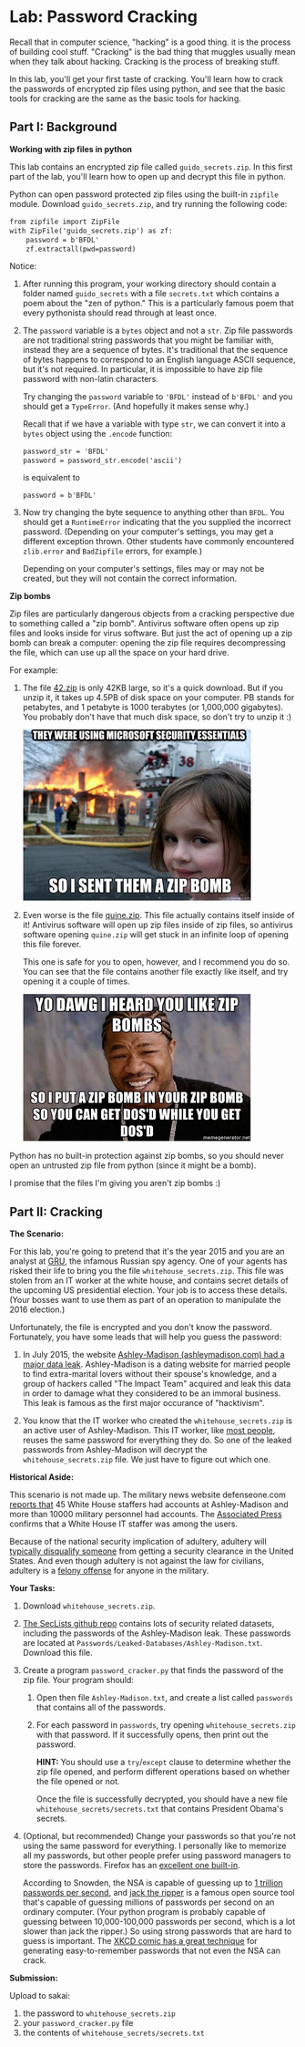 # Lab: Password Cracking

Recall that in computer science,
"hacking" is a good thing.
it is the process of building cool stuff.
"Cracking" is the bad thing that muggles usually mean when they talk about hacking.
Cracking is the process of breaking stuff.

In this lab, you'll get your first taste of cracking.
You'll learn how to crack the passwords of encrypted zip files using python,
and see that the basic tools for cracking are the same as the basic tools for hacking.

## Part I: Background

**Working with zip files in python**

This lab contains an encrypted zip file called `guido_secrets.zip`.
In this first part of the lab,
you'll learn how to open up and decrypt this file in python.

Python can open password protected zip files using the built-in `zipfile` module.
Download `guido_secrets.zip`, and try running the following code:
```
from zipfile import ZipFile
with ZipFile('guido_secrets.zip') as zf:
    password = b'BFDL'
    zf.extractall(pwd=password)
```
Notice:
1. After running this program,
    your working directory should contain a folder named `guido_secrets` with a file `secrets.txt` which contains a poem about the "zen of python."
    This is a particularly famous poem that every pythonista should read through at least once.

1. The `password` variable is a `bytes` object and not a `str`.
   Zip file passwords are not traditional string passwords that you might be familiar with,
   instead they are a sequence of bytes.
   It's traditional that the sequence of bytes happens to correspond to an English language ASCII sequence,
   but it's not required.
   In particular, it is impossible to have zip file password with non-latin characters.

   Try changing the `password` variable to `'BFDL'` instead of `b'BFDL'` and you should get a `TypeError`.
   (And hopefully it makes sense why.)
   
   Recall that if we have a variable with type `str`, we can convert it into a `bytes` object using the `.encode` function:
   ```
   password_str = 'BFDL'
   password = password_str.encode('ascii')
   ```
   is equivalent to
   ```
   password = b'BFDL'
   ```

1. Now try changing the byte sequence to anything other than `BFDL`.
   You should get a `RuntimeError` indicating that the you supplied the incorrect password.
   (Depending on your computer's settings, you may get a different exception thrown.  Other students have commonly encountered `zlib.error` and `BadZipfile` errors, for example.)
   
   Depending on your computer's settings, files may or may not be created, but they will not contain the correct information.

**Zip bombs**

Zip files are particularly dangerous objects from a cracking perspective due to something called a "zip bomb".
Antivirus software often opens up zip files and looks inside for virus software.
But just the act of opening up a zip bomb can break a computer:
opening the zip file requires decompressing the file,
which can use up all the space on your hard drive.

For example:

1. The file [42.zip](https://unforgettable.dk/) is only 42KB large,
   so it's a quick download.
   But if you unzip it, it takes up 4.5PB of disk space on your computer.
   PB stands for petabytes, and 1 petabyte is 1000 terabytes (or 1,000,000 gigabytes).
   You probably don't have that much disk space,
   so don't try to unzip it :)

   <img src=zipbomb.jpg width=400px>

1. Even worse is the file [quine.zip](https://wgreenberg.github.io/quine.zip/).
   This file actually contains itself inside of it!
   Antivirus software will open up zip files inside of zip files,
   so antivirus software opening `quine.zip` will get stuck in an infinite loop of opening this file forever.

   This one is safe for you to open, however, and I recommend you do so.
   You can see that the file contains another file exactly like itself,
   and try opening it a couple of times.

   <img src=zipbomb-dawg.jpg width=400px>

Python has no built-in protection against zip bombs,
so you should never open an untrusted zip file from python
(since it might be a bomb).

I promise that the files I'm giving you aren't zip bombs :)
   
## Part II: Cracking

**The Scenario:**

For this lab, you're going to pretend that it's the year 2015 and you are an analyst at [GRU](https://en.wikipedia.org/wiki/GRU),
the infamous Russian spy agency.
One of your agents has risked their life to bring you the file `whitehouse_secrets.zip`.
This file was stolen from an IT worker at the white house,
and contains secret details of the upcoming US presidential election.
Your job is to access these details.
(Your bosses want to use them as part of an operation to manipulate the 2016 election.)

Unfortunately, the file is encrypted and you don't know the password.
Fortunately, you have some leads that will help you guess the password:

1. In July 2015, the website [Ashley-Madison (ashleymadison.com) had a major data leak](https://en.wikipedia.org/wiki/Ashley_Madison_data_breach).
   Ashley-Madison is a dating website for married people to find extra-marital lovers without their spouse's knowledge,
   and a group of hackers called "The Impact Team" acquired and leak this data in order to damage what they considered to be an immoral business.
   This leak is famous as the first major occurance of "hacktivism".

1. You know that the IT worker who created the `whitehouse_secrets.zip` is an active user of Ashley-Madison.
   This IT worker, like [most people](https://www.infosecurity-magazine.com/blogs/your-employees-reusing-passwords/),
   reuses the same password for everything they do.
   So one of the leaked passwords from Ashley-Madison will decrypt the `whitehouse_secrets.zip` file.
   We just have to figure out which one.

**Historical Aside:**

This scenario is not made up.
The military news website defenseone.com [reports that](https://www.defenseone.com/threats/2015/08/ashley-madison-hack-opm-government-military/119279/) 45 White House staffers had accounts at Ashley-Madison and more than 10000 military personnel had accounts.
The [Associated Press](https://apnews.com/article/1c34b10bff3744f386706480333ef9f5) confirms that a White House IT staffer was among the users.

Because of the national security implication of adultery,
adultery will [typically disqualify someone](https://news.clearancejobs.com/2013/01/15/adultery-and-security-clearances/) from getting a security clearance in the United States.
And even though adultery is not against the law for civilians,
adultery is a [felony offense](https://militarybenefits.info/ucmj-adultery/) for anyone in the military.

**Your Tasks:**

1. Download `whitehouse_secrets.zip`.

1. [The SecLists github repo](https://github.com/danielmiessler/SecLists/) contains lots of security related datasets,
   including the passwords of the Ashley-Madison leak.
    These passwords are located at `Passwords/Leaked-Databases/Ashley-Madison.txt`.
    Download this file.

1. Create a program `password_cracker.py` that finds the password of the zip file.
   Your program should:

    1. Open then file `Ashley-Madison.txt`,
       and create a list called `passwords` that contains all of the passwords.

    1. For each password in `passwords`,
       try opening `whitehouse_secrets.zip` with that password.
       If it successfully opens, then print out the password.

       **HINT:**
       You should use a `try`/`except` clause to determine whether the zip file opened,
       and perform different operations based on whether the file opened or not.

       Once the file is successfully decrypted,
       you should have a new file `whitehouse_secrets/secrets.txt` that contains President Obama's secrets.

1. (Optional, but recommended)
   Change your passwords so that you're not using the same password for everything.
   I personally like to memorize all my passwords,
   but other people prefer using password managers to store the passwords.
   Firefox has an [excellent one built-in](https://www.mozilla.org/en-US/firefox/lockwise/).

   According to Snowden, the NSA is capable of guessing up to [1 trillion passwords per second](https://news.ycombinator.com/item?id=8448894),
   and [jack the ripper](https://www.openwall.com/john/) is a famous open source tool that's capable of guessing millions of passwords per second on an ordinary computer.
   (Your python program is probably capable of guessing between 10,000-100,000 passwords per second, which is a lot slower than jack the ripper.)
   So using strong passwords that are hard to guess is important.
   The [XKCD comic has a great technique](https://www.explainxkcd.com/wiki/index.php/936:_Password_Strength) for generating easy-to-remember passwords that not even the NSA can crack.

**Submission:**

Upload to sakai:
1. the password to `whitehouse_secrets.zip`
1. your `password_cracker.py` file
1. the contents of `whitehouse_secrets/secrets.txt`

